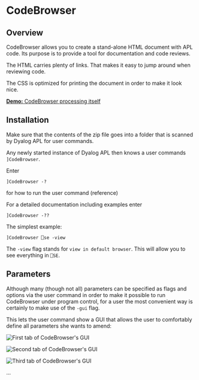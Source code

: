 # CodeBrowser


## Overview

CodeBrowser allows you to create a stand-alone HTML document with APL code. Its purpose is to provide a tool for documentation and code reviews.

The HTML carries plenty of links. That makes it easy to jump around when reviewing code.

The CSS is optimized for printing the document in order to make it look nice.

[**Demo:** CodeBrowser processing itself](http://htmlpreview.github.com/?https://github.com/aplteam/CodeBrowser/blob/master/CodeBrowser_CodeReview.html)


## Installation

Make sure that the contents of the zip file goes into a folder that is scanned by Dyalog APL for user commands.

Any newly started instance of Dyalog APL then knows a user commands `]CodeBrowser`.

Enter 

```
]CodeBrowser -?
```

for how to run the user command (reference)

For a detailed documentation including examples enter

```
]CodeBrowser -??
```

The simplest example:

```
]CodeBrowser ⎕se -view
```

The `-view` flag stands for `view in default browser`. This will allow you to see everything in `⎕SE`.


## Parameters

Although many (though not all) parameters can be specified as flags and options via the user command in order to make it possible to run CodeBrowser under program control, for a user the most convenient way is certainly to make use of the `-gui` flag.

This lets the user command show a GUI that allows the user to comfortably define all parameters she wants to amend:

![](CodeBrowser/images/gui_1.png "First tab of CodeBrowser's GUI")

![](CodeBrowser/images/gui_1.png "Second tab of CodeBrowser's GUI")

![](CodeBrowser/images/gui_1.png "Third tab of CodeBrowser's GUI")


...